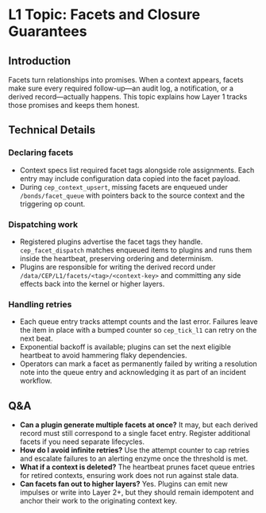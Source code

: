 # L1 Topic: Facets and Closure Guarantees

## Introduction
Facets turn relationships into promises. When a context appears, facets make sure every required follow-up—an audit log, a notification, or a derived record—actually happens. This topic explains how Layer 1 tracks those promises and keeps them honest.

## Technical Details
### Declaring facets
- Context specs list required facet tags alongside role assignments. Each entry may include configuration data copied into the facet payload.
- During `cep_context_upsert`, missing facets are enqueued under `/bonds/facet_queue` with pointers back to the source context and the triggering op count.

### Dispatching work
- Registered plugins advertise the facet tags they handle. `cep_facet_dispatch` matches enqueued items to plugins and runs them inside the heartbeat, preserving ordering and determinism.
- Plugins are responsible for writing the derived record under `/data/CEP/L1/facets/<tag>/<context-key>` and committing any side effects back into the kernel or higher layers.

### Handling retries
- Each queue entry tracks attempt counts and the last error. Failures leave the item in place with a bumped counter so `cep_tick_l1` can retry on the next beat.
- Exponential backoff is available; plugins can set the next eligible heartbeat to avoid hammering flaky dependencies.
- Operators can mark a facet as permanently failed by writing a resolution note into the queue entry and acknowledging it as part of an incident workflow.

## Q&A
- **Can a plugin generate multiple facets at once?** It may, but each derived record must still correspond to a single facet entry. Register additional facets if you need separate lifecycles.
- **How do I avoid infinite retries?** Use the attempt counter to cap retries and escalate failures to an alerting enzyme once the threshold is met.
- **What if a context is deleted?** The heartbeat prunes facet queue entries for retired contexts, ensuring work does not run against stale data.
- **Can facets fan out to higher layers?** Yes. Plugins can emit new impulses or write into Layer 2+, but they should remain idempotent and anchor their work to the originating context key.

